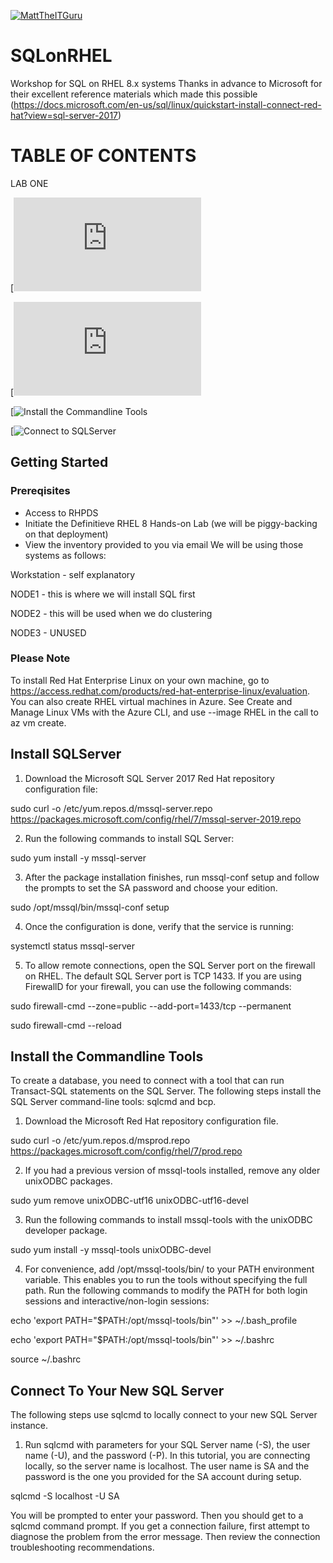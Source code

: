 [![MattTheITGuru](https://avatars0.githubusercontent.com/u/22283700?s=100)](https://MattTheITGuru.com)

# SQLonRHEL
Workshop for SQL on RHEL 8.x systems
Thanks in advance to Microsoft  for their excellent reference materials which made this possible
(https://docs.microsoft.com/en-us/sql/linux/quickstart-install-connect-red-hat?view=sql-server-2017)

# TABLE OF CONTENTS
LAB ONE

  [![Getting Started](https://github.com/mattstonge/SQLonRHEL/blob/master/README.md#prereqisites)

  [![Install SQLServer](https://github.com/mattstonge/SQLonRHEL/blob/master/README.md#install-sqlserver)
     
  [![Install the Commandline Tools](https://github.com/mattstonge/SQLonRHEL#install-the-commandline-tools)
  
  [![Connect to SQLServer](https://github.com/mattstonge/SQLonRHEL#connect-to-your-new-sql-server)
  
  
     
     



## Getting Started

### Prereqisites
- Access to RHPDS
- Initiate the Definitieve RHEL 8 Hands-on Lab (we will be piggy-backing on that deployment)
- View the inventory provided to you via email
We will be using those systems as follows:

Workstation - self explanatory

NODE1 - this is where we will install SQL first

NODE2 - this will be used when we do clustering

NODE3 - UNUSED 


### Please Note
To install Red Hat Enterprise Linux on your own machine, go to https://access.redhat.com/products/red-hat-enterprise-linux/evaluation. You can also create RHEL virtual machines in Azure. See Create and Manage Linux VMs with the Azure CLI, and use --image RHEL in the call to az vm create.


## Install SQLServer

1. Download the Microsoft SQL Server 2017 Red Hat repository configuration file:

sudo curl -o /etc/yum.repos.d/mssql-server.repo https://packages.microsoft.com/config/rhel/7/mssql-server-2019.repo

2. Run the following commands to install SQL Server:

sudo yum install -y mssql-server

3. After the package installation finishes, run mssql-conf setup and follow the prompts to set the SA password and choose your edition.

sudo /opt/mssql/bin/mssql-conf setup

4. Once the configuration is done, verify that the service is running:

systemctl status mssql-server

5. To allow remote connections, open the SQL Server port on the firewall on RHEL. The default SQL Server port is TCP 1433. If you are using FirewallD for your firewall, you can use the following commands:

sudo firewall-cmd --zone=public --add-port=1433/tcp --permanent

sudo firewall-cmd --reload


## Install the Commandline Tools

To create a database, you need to connect with a tool that can run Transact-SQL statements on the SQL Server. The following steps install the SQL Server command-line tools: sqlcmd and bcp.

1. Download the Microsoft Red Hat repository configuration file.

sudo curl -o /etc/yum.repos.d/msprod.repo https://packages.microsoft.com/config/rhel/7/prod.repo

2. If you had a previous version of mssql-tools installed, remove any older unixODBC packages.

sudo yum remove unixODBC-utf16 unixODBC-utf16-devel

3. Run the following commands to install mssql-tools with the unixODBC developer package.

sudo yum install -y mssql-tools unixODBC-devel

4. For convenience, add /opt/mssql-tools/bin/ to your PATH environment variable. This enables you to run the tools without specifying the full path. Run the following commands to modify the PATH for both login sessions and interactive/non-login sessions:

echo 'export PATH="$PATH:/opt/mssql-tools/bin"' >> ~/.bash_profile

echo 'export PATH="$PATH:/opt/mssql-tools/bin"' >> ~/.bashrc

source ~/.bashrc


## Connect To Your New SQL Server

The following steps use sqlcmd to locally connect to your new SQL Server instance.

1. Run sqlcmd with parameters for your SQL Server name (-S), the user name (-U), and the password (-P). In this tutorial, you are connecting locally, so the server name is localhost. The user name is SA and the password is the one you provided for the SA account during setup.

sqlcmd -S localhost -U SA

You will be prompted to enter your password. Then you should get to a sqlcmd command prompt.  If you get a connection failure, first attempt to diagnose the problem from the error message. Then review the connection troubleshooting recommendations.






